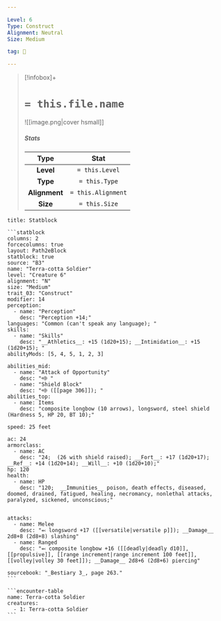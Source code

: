 ```yaml
---

Level: 6
Type: Construct
Alignment: Neutral
Size: Medium

tag: 👹

---
```


> [!infobox]+
> #  `= this.file.name`
> ![[image.png|cover hsmall]]
> ##### Stats
> Type | Stat |
> :---:|:---:|
> **Level** | `= this.Level` |
> **Type** | `= this.Type` |
> **Alignment** | `= this.Alignment` |
> **Size** | `= this.Size` |



````ad-info
title: Statblock

```statblock
columns: 2
forcecolumns: true
layout: Path2eBlock
statblock: true
source: "B3"
name: "Terra-cotta Soldier"
level: "Creature 6"
alignment: "N"
size: "Medium"
trait_03: "Construct"
modifier: 14
perception:
  - name: "Perception"
    desc: "Perception +14;"
languages: "Common (can't speak any language); "
skills:
  - name: "Skills"
    desc: "__Athletics__: +15 (1d20+15); __Intimidation__: +15 (1d20+15); "
abilityMods: [5, 4, 5, 1, 2, 3]

abilities_mid:
  - name: "Attack of Opportunity"
    desc: "⬲ "
  - name: "Shield Block"
    desc: "⬲ ([[page 306]]); "
abilities_top:
  - name: Items
    desc: "composite longbow (10 arrows), longsword, steel shield (Hardness 5, HP 20, BT 10);"

speed: 25 feet

ac: 24
armorclass:
  - name: AC
    desc: "24;  (26 with shield raised); __Fort__: +17 (1d20+17); __Ref__: +14 (1d20+14); __Will__: +10 (1d20+10);"
hp: 120
health:
  - name: HP
    desc: "120;  __Immunities__ poison, death effects, diseased, doomed, drained, fatigued, healing, necromancy, nonlethal attacks, paralyzed, sickened, unconscious;"


attacks:
  - name: Melee
    desc: "⬻ longsword +17 ([[versatile|versatile p]]); __Damage__ 2d8+8 (2d8+8) slashing"
  - name: Ranged
    desc: "⬻ composite longbow +16 ([[deadly|deadly d10]], [[propulsive]], [[range increment|range increment 100 feet]], [[volley|volley 30 feet]]); __Damage__ 2d8+6 (2d8+6) piercing"

sourcebook: "_Bestiary 3_, page 263."
```

```encounter-table
name: Terra-cotta Soldier
creatures:
  - 1: Terra-cotta Soldier
```

````


